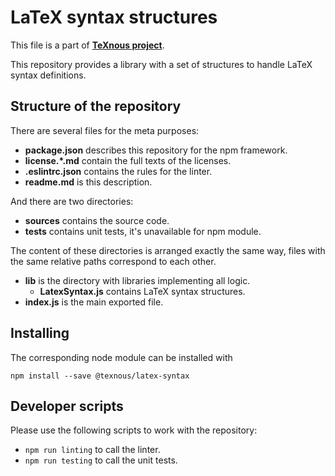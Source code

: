 # LaTeX syntax structures
This file is a part of [**TeXnous project**](http://texnous.org).

This repository provides a library with a set of structures to handle LaTeX syntax definitions.

## Structure of the repository
There are several files for the meta purposes:

- **package.json** describes this repository for the npm framework.
- **license.\*.md** contain the full texts of the licenses.
- **.eslintrc.json** contains the rules for the linter.
- **readme.md** is this description.

And there are two directories:

- **sources** contains the source code.
- **tests** contains unit tests, it's unavailable for npm module.

The content of these directories is arranged exactly the same way, files with the same relative paths correspond to each other.

- **lib** is the directory with libraries implementing all logic.
	- **LatexSyntax.js** contains LaTeX syntax structures.
- **index.js** is the main exported file.

## Installing
The corresponding node module can be installed with

```npm install --save @texnous/latex-syntax```

## Developer scripts
Please use the following scripts to work with the repository:

- ```npm run linting``` to call the linter.
- ```npm run testing``` to call the unit tests.
